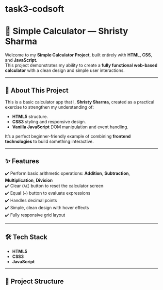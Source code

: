 # task3-codsoft
# 🧮 Simple Calculator — Shristy Sharma

Welcome to my **Simple Calculator Project**, built entirely with **HTML**, **CSS**, and **JavaScript**.  
This project demonstrates my ability to create a **fully functional web-based calculator** with a clean design and simple user interactions.

---

## 📌 **About This Project**

This is a basic calculator app that I, **Shristy Sharma**, created as a practical exercise to strengthen my understanding of:
- **HTML5** structure.
- **CSS3** styling and responsive design.
- **Vanilla JavaScript** DOM manipulation and event handling.

It’s a perfect beginner-friendly example of combining **frontend technologies** to build something interactive.

---

## ✨ **Features**

✔️ Perform basic arithmetic operations: **Addition**, **Subtraction**, **Multiplication**, **Division**  
✔️ Clear (`AC`) button to reset the calculator screen  
✔️ Equal (`=`) button to evaluate expressions  
✔️ Handles decimal points  
✔️ Simple, clean design with hover effects  
✔️ Fully responsive grid layout

---

## 🛠️ **Tech Stack**

- **HTML5**
- **CSS3**
- **JavaScript**

---

## 📂 **Project Structure**

